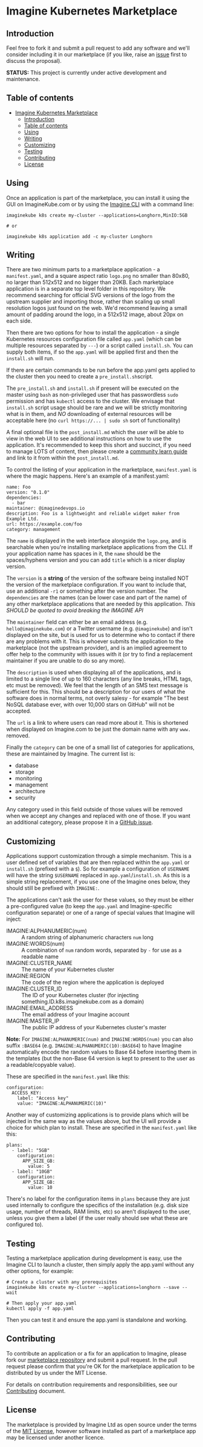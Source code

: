 # Imagine Kubernetes Marketplace



## Introduction

Feel free to fork it and submit a pull request to add any software and we'll consider including it in our marketplace (if you like, raise an [issue](https://github.com/imaginekube/kubernetes-marketplace/issues) first to discuss the proposal).

**STATUS:** This project is currently under active development and maintenance.

## Table of contents

- [Imagine Kubernetes Marketplace](#imagine-kubernetes-marketplace)
  - [Introduction](#introduction)
  - [Table of contents](#table-of-contents)
  - [Using](#using)
  - [Writing](#writing)
  - [Customizing](#customizing)
  - [Testing](#testing)
  - [Contributing](#contributing)
  - [License](#license)

## Using

Once an application is part of the marketplace, you can install it using the GUI on ImagineKube.com or by using the [Imagine CLI](https://github.com/imaginekube/cli) with a command line:

```console
imaginekube k8s create my-cluster --applications=Longhorn,MinIO:5GB

# or

imaginekube k8s application add -c my-cluster Longhorn
```

## Writing

There are two minimum parts to a marketplace application - a `manifest.yaml`, and a square aspect ratio `logo.png` no smaller than 80x80, no larger than 512x512 and no bigger than 20KB. Each marketplace application is in a separate top level folder in this repository. We recommend searching for official SVG versions of the logo from the upstream supplier and importing those, rather than scaling up small resolution logos just found on the web. We'd recommend leaving a small amount of padding around the logo, in a 512x512 image, about 20px on each side.

Then there are two options for how to install the application - a single Kubernetes resources configuration file called `app.yaml` (which can be multiple resources separated by `---`) or a script called `install.sh`. You can supply both items, if so the `app.yaml` will be applied first and then the `install.sh` will run.

If there are certain commands to be run before the app.yaml gets applied to the cluster then you need to create a `pre_install.sh`script.

The `pre_install.sh` and `install.sh` if present will be executed on the master using `bash` as non-privileged user that has passwordless `sudo` permission and has `kubectl` access to the cluster. We envisage that `install.sh` script usage should be rare and we will be strictly monitoring what is in them, and _NO_ downloading of external resources will be acceptable here (no `curl https://... | sudo sh` sort of functionality)

A final optional file is the `post_install.md` which the user will be able to view in the web UI to see additional instructions on how to use the application. It's recommended to keep this short and succinct, if you need to manage LOTS of content, then please create a [community learn guide](https://www.imaginekube.com/learn/creating-a-learn-guide) and link to it from within the `post_install.md`.

To control the listing of your application in the marketplace, `manifest.yaml` is where the magic happens. Here's an example of a manifest.yaml:

```
name: Foo
version: "0.1.0"
dependencies:
  - bar
maintainer: @imaginedevops.io
description: Foo is a lightweight and reliable widget maker from Example Ltd.
url: https://example.com/foo
category: management
```

The `name` is displayed in the web interface alongside the `logo.png`, and is searchable when you're installing marketplace applications from the CLI. If your application name has spaces in it, the `name` should be the spaces/hyphens version and you can add `title` which is a nicer display version.

The `version` is a **string** of the version of the software being installed NOT the version of the marketplace configuration. If you want to include that, use an additional `-r1` or something after the version number. The `dependencies` are the names (can be lower case and part of the name) of any other marketplace applications that are needed by this application. *This SHOULD be quoted to avoid breaking the IMAGINE API*

The `maintainer` field can either be an email address (e.g. `hello@imaginekube.com`) or a Twitter username (e.g. `@imaginekube`) and isn't displayed on the site, but is used for us to determine who to contact if there are any problems with it. This is whoever submits the application to the marketplace (not the upstream provider), and is an implied agreement to offer help to the community with issues with it (or try to find a replacement maintainer if you are unable to do so any more).

The `description` is used when displaying all of the applications, and is limited to a single line of up to 160 characters (any line breaks, HTML tags, etc must be removed). We feel that the length of an SMS text message is sufficient for this. This should be a description for our users of what the software does in normal terms, not overly salesy - for example "The best NoSQL database ever, with over 10,000 stars on GitHub" will not be accepted.

The `url` is a link to where users can read more about it. This is shortened when displayed on Imagine.com to be just the domain name with any `www.` removed.

Finally the `category` can be one of a small list of categories for applications, these are maintained by Imagine. The current list is:

- database
- storage
- monitoring
- management
- architecture
- security

Any category used in this field outside of those values will be removed when we accept any changes and replaced with one of those. If you want an additional category, please propose it in a [GitHub issue](https://github.com/imaginekube/kubernetes-marketplace/issues).

## Customizing

Applications support customization through a simple mechanism. This is a user defined set of variables that are then replaced within the `app.yaml` or  `install.sh` (prefixed with a `$`). So for example a configuration of `USERNAME` will have the string `$USERNAME` replaced in `app.yaml`/`install.sh`. As this is a simple string replacement, if you use one of the Imagine ones below, they should still be prefixed with `IMAGINE:`.

The applications can't ask the user for these values, so they must be either a pre-configured value (to keep the `app.yaml` and Imagine-specific configuration separate) or one of a range of special values that Imagine will inject:

<dl>
  <dt>IMAGINE:ALPHANUMERIC(num)</dt>
  <dd>A random string of alphanumeric characters <code>num</code> long</dd>
  <dt>IMAGINE:WORDS(num)</dt>
  <dd>A combination of <code>num</code> random words, separated by <code>-</code> for use as a readable name</dd>
  <dt>IMAGINE:CLUSTER_NAME</dt>
  <dd>The name of your Kubernetes cluster</dd>
  <dt>IMAGINE:REGION</dt>
  <dd>The code of the region where the application is deployed</dd>
  <dt>IMAGINE:CLUSTER_ID</dt>
  <dd>The ID of your Kubernetes cluster (for injecting something.ID.k8s.imaginekube.com as a domain)</dd>
  <dt>IMAGINE:EMAIL_ADDRESS</dt>
  <dd>The email address of your Imagine account</dd>
  <dt>IMAGINE:MASTER_IP</dt>
  <dd>The public IP address of your Kubernetes cluster's master</dd>
</dl>

**Note:** For `IMAGINE:ALPHANUMERIC(num)` and `IMAGINE:WORDS(num)` you can also suffix `:BASE64` (e.g. `IMAGINE:ALPHANUMERIC(10):BASE64`) to have Imagine automatically encode the random values to Base 64 before inserting them in the templates (but the non-Base 64 version is kept to present to the user as a readable/copyable value).

These are specified in the `manifest.yaml` like this:

```
configuration:
  ACCESS_KEY:
    label: "Access key"
    value: "IMAGINE:ALPHANUMERIC(10)"
```

Another way of customizing applications is to provide plans which will be injected in the same way as the values above, but the UI will provide a choice for which plan to install. These are specified in the `manifest.yaml` like this:

```
plans:
  - label: "5GB"
    configuration:
      APP_SIZE_GB:
        value: 5
  - label: "10GB"
    configuration:
      APP_SIZE_GB:
        value: 10
```

There's no label for the configuration items in `plans` because they are just used internally to configure the specifics of the installation (e.g. disk size usage, number of threads, RAM limits, etc) so aren't displayed to the user, unless you give them a label (if the user really should see what these are configured to).

## Testing

Testing a marketplace application during development is easy, use the Imagine CLI to launch a cluster, then simply apply the app.yaml without any other options, for example:

```
# Create a cluster with any prerequisites
imaginekube k8s create my-cluster --applications=longhorn --save --wait

# Then apply your app.yaml
kubectl apply -f app.yaml
```

Then you can test it and ensure the app.yaml is standalone and working.

## Contributing

To contribute an application or a fix for an application to Imagine, please fork our [marketplace repository](https://github.com/imaginekube/kubernetes-marketplace) and submit a pull request. In the pull request please confirm that you're OK for the marketplace application to be distributed by us under the MIT License.

For details on contribution requirements and responsibilities, see our [Contributing](CONTRIBUTING.md) document.


## License

The marketplace is provided by Imagine Ltd as open source under the terms of the [MIT License](https://opensource.org/licenses/MIT), however software installed as part of a marketplace app may be licensed under another licence.
